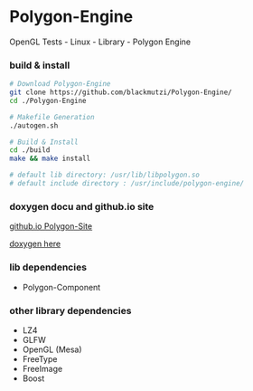 # Polygon-Engine
OpenGL Tests - Linux - Library - Polygon Engine


### build & install 

```sh
# Download Polygon-Engine
git clone https://github.com/blackmutzi/Polygon-Engine/
cd ./Polygon-Engine

# Makefile Generation
./autogen.sh

# Build & Install
cd ./build
make && make install

# default lib directory: /usr/lib/libpolygon.so
# default include directory : /usr/include/polygon-engine/
```
### doxygen docu and github.io site
[github.io Polygon-Site](https://blackmutzi.github.io/polygon-engine/index.html)

[doxygen here](https://blackmutzi.github.io/polygon-engine/doxygen/html/index.html)

### lib dependencies

* Polygon-Component 

### other library dependencies

* LZ4
* GLFW
* OpenGL (Mesa)
* FreeType
* FreeImage
* Boost
